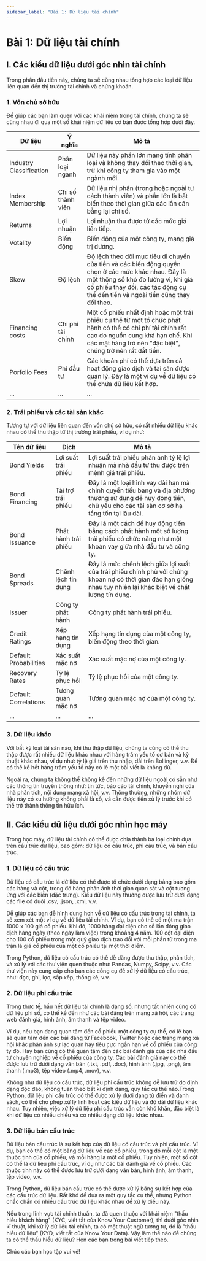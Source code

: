 ```yaml
---
sidebar_label: "Bài 1: Dữ liệu tài chính"
---
```


# Bài 1: Dữ liệu tài chính

## I. Các kiểu dữ liệu dưới góc nhìn tài chính

Trong phần đầu tiên này, chúng ta sẽ cùng nhau tổng hợp các loại dữ liệu liên quan đến thị trường tài chính và chứng khoán.

### 1. Vốn chủ sở hữu

Để giúp các bạn làm quen với các khái niệm trong tài chính, chúng ta sẽ cùng nhau đi qua một số khái niệm dữ liệu cơ bản được tổng hợp dưới đây.

| Dữ liệu                 | Ý nghĩa           | Mô tả                                                                                                                                                                                                                        |
| ----------------------- | ----------------- | ---------------------------------------------------------------------------------------------------------------------------------------------------------------------------------------------------------------------------- |
| Industry Classification | Phân loại ngành   | Dữ liệu này phần lớn mang tính phân loại và không thay đổi theo thời gian, trừ khi công ty tham gia vào một ngành mới.                                                                                                       |
| Index Membership        | Chỉ số thành viên | Dữ liệu nhị phân (trong hoặc ngoài tư cách thành viên) và phần lớn là bất biến theo thời gian giữa các lần cân bằng lại chỉ số.                                                                                              |
| Returns                 | Lợi nhuận         | Lợi nhuận thu được từ các mức giá liên tiếp.                                                                                                                                                                                 |
| Votality                | Biến động         | Biến động của một công ty, mang giá trị dương.                                                                                                                                                                               |
| Skew                    | Độ lệch           | Độ lệch theo dõi mục tiêu di chuyển của tiền và các biến động quyền chọn ở các mức khác nhau. Đây là một thông số khó đo lường vì, khi giá cổ phiếu thay đổi, các tác động cụ thể đến tiền và ngoài tiền cũng thay đổi theo. |
| Financing costs         | Chi phí tài chính | Một cổ phiếu nhất định hoặc một trái phiếu cụ thể từ một tổ chức phát hành có thể có chi phí tài chính rất cao do nguồn cung khá hạn chế. Khi các mặt hàng trở nên "đặc biệt", chúng trở nên rất đắt tiền.                   |
| Porfolio Fees           | Phí đầu tư        | Các khoản phí có thể dựa trên cả hoạt động giao dịch và tài sản được quản lý. Đây là một ví dụ về dữ liệu có thể chứa dữ liệu kết hợp.                                                                                       |
| ...                     | ...               | ...                                                                                                                                                                                                                          |

### 2. Trái phiếu và các tài sản khác

Tương tự với dữ liệu liên quan đến vốn chủ sở hữu, có rất nhiều dữ liệu khác nhau có thể thu thập từ thị trường trái phiếu, ví dụ như:

| Tên dữ liệu           | Dịch                 | Mô tả                                                                                                                                                           |
| --------------------- | -------------------- | --------------------------------------------------------------------------------------------------------------------------------------------------------------- |
| Bond Yields           | Lợi suất trái phiếu  | Lợi suất trái phiếu phản ánh tỷ lệ lợi nhuận mà nhà đầu tư thu được trên mệnh giá trái phiếu.                                                                   |
| Bond Financing        | Tài trợ trái phiếu   | Đây là một loại hình vay dài hạn mà chính quyền tiểu bang và địa phương thường sử dụng để huy động tiền, chủ yếu cho các tài sản cơ sở hạ tầng tồn tại lâu dài. |
| Bond Issuance         | Phát hành trái phiếu | Đây là một cách để huy động tiền bằng cách phát hành một số lượng trái phiếu có chức năng như một khoản vay giữa nhà đầu tư và công ty.                         |
| Bond Spreads          | Chênh lệch tín dụng  | Đây là mức chênh lệch giữa lợi suất của trái phiếu chính phủ với chứng khoán nợ có thời gian đáo hạn giống nhau tuy nhiên lại khác biệt về chất lượng tín dụng. |
| Issuer                | Công ty phát hành    | Công ty phát hành trái phiếu.                                                                                                                                   |
| Credit Ratings        | Xếp hạng tín dụng    | Xếp hạng tín dụng của một công ty, biến động theo thời gian.                                                                                                    |
| Default Probabilities | Xác suất mặc nợ      | Xác suất mặc nợ của một công ty.                                                                                                                                |
| Recovery Rates        | Tỷ lệ phục hồi       | Tỷ lệ phục hồi của một công ty.                                                                                                                                 |
| Default Correlations  | Tương quan mặc nợ    | Tương quan mặc nợ của một công ty.                                                                                                                              |
| ...                   | ...                  | ...                                                                                                                                                             |

### 3. Dữ liệu khác

Với bất kỳ loại tài sản nào, khi thu thập dữ liệu, chúng ta cũng có thể thu thập được rất nhiều dữ liệu khác nhau với hàng trăm yếu tố cơ bản và kỹ thuật khác nhau, ví dụ như: tỷ lệ giá trên thu nhập, dải trên Bollinger, v.v. Để có thể kể hết hàng trăm yếu tố này có lẻ một bài viết là không đủ.

Ngoài ra, chúng ta không thể không kể đến những dữ liệu ngoài có sẵn như các thông tin truyền thông như: tin tức, báo cáo tài chính, khuyến nghị của nhà phân tích, nội dung mạng xã hội, v.v. Thông thường, những nhóm dữ liệu này có xu hướng không phải là số, và cần được tiền xử lý trước khi có thể trở thành thông tin hữu ích.

## II. Các kiểu dữ liệu dưới góc nhìn học máy

Trong học máy, dữ liệu tài chính có thể được chia thành ba loại chính dựa trên cấu trúc dự liệu, bao gồm: dữ liệu có cấu trúc, phi câu trúc, và bán cấu trúc.

### 1. Dữ liệu có cấu trúc

Dữ liệu có cấu trúc là dữ liệu có thể được tổ chức dưới dạng bảng bao gồm các hàng và cột, trong đó hàng phản ánh thời gian quan sát và cột tương ứng với các biến (đặc trưng). Kiểu dữ liệu này thường được lưu trữ dưới dạng các file có đuôi .csv, .json, .xml, v.v.

Dễ giúp các bạn dễ hình dung hơn về dữ liệu có cấu trúc trong tài chính, ta sẽ xem xét một ví dụ về dữ liệu tài chính. Ví dụ, bạn có thể có một ma trận 1000 x 100 giá cổ phiếu. Khi đó, 1000 hàng đại diện cho số lần đóng giao dịch hàng ngày (theo ngày làm việc) trong khoảng 4 năm. 100 cột đại diện cho 100 cổ phiếu trong một quỹ giao dịch trao đổi với mỗi phần tử trong ma trận là giá cổ phiếu của một cổ phiếu tại một thời điểm.

Trong Python, dữ liệu có cấu trúc có thể dễ dàng được thu thập, phân tích, và xử lý với các thư viện quen thuộc như: Pandas, Numpy, Scipy, v.v. Các thư viện này cung cấp cho bạn các công cụ để xử lý dữ liệu có cấu trúc, như: đọc, ghi, lọc, sắp xếp, thống kê, v.v.

### 2. Dữ liệu phi cấu trúc

Trong thực tế, hầu hết dữ liệu tài chính là dạng số, nhưng tất nhiên cũng có dữ liệu phi số, có thể kể đến như các bài đăng trên mạng xã hội, các trang web đánh giá, hình ảnh, âm thanh và tệp video.

Ví dụ, nếu bạn đang quan tâm đến cổ phiếu một công ty cụ thể, có lẽ bạn sẽ quan tâm đến các bài đăng từ Facebook, Twitter hoặc các trang mạng xã hội khác phản ánh sự lạc quan hay tiêu cực ngắn hạn về cổ phiếu của công ty đó. Hay bạn cũng có thể quan tâm đến các bài đánh giá của các nhà đầu tư chuyên nghiệp về cổ phiếu của công ty. Các bài đánh giá này có thể được lưu trữ dưới dạng văn bản (.txt, .pdf, .doc), hình ảnh (.jpg, .png), âm thanh (.mp3), tệp video (.mp4, .mov), v.v.

Không như dữ liệu có cấu trúc, dữ liệu phi cấu trúc không dễ lưu trữ do định dạng độc đáo, không tuân theo bất kì định dạng, quy tắc cụ thể nào.Trong Python, dữ liệu phi cấu trúc có thể được xử lý dưới dạng từ điển và danh sách, có thể cho phép xử lý linh hoạt các kiểu dữ liệu và độ dài dữ liệu khác nhau. Tuy nhiên, việc xử lý dữ liệu phi cấu trúc vẫn còn khó khăn, đặc biệt là khi dữ liệu có nhiều chiều và có nhiều dạng dữ liệu khác nhau.

### 3. Dữ liệu bán cấu trúc

Dữ liệu bán cấu trúc là sự kết hợp của dữ liệu có cấu trúc và phi cấu trúc. Ví dụ, bạn có thể có một bảng dữ liệu về các cổ phiếu, trong đó mỗi cột là một thuộc tính của cổ phiếu, và mỗi hàng là một cổ phiếu. Tuy nhiên, một số cột có thể là dữ liệu phi cấu trúc, ví dụ như các bài đánh giá về cổ phiếu. Các thuộc tính này có thể được lưu trữ dưới dạng văn bản, hình ảnh, âm thanh, tệp video, v.v.

Trong Python, dữ liệu bán cấu trúc có thể được xử lý bằng sự kết hợp của các cấu trúc dữ liệu. Rất khó để đưa ra một quy tắc cụ thể, nhưng Python chắc chắn có nhiều cấu trúc dữ liệu khác nhau để xử lý điều này.

Nếu trong lĩnh vực tài chính thuần, ta đã quen thuộc với khái niệm "thấu hiểu khách hàng" (KYC, viết tắt của Know Your Customer), thì dưới góc nhìn kĩ thuật, khi xử lý dữ liệu tài chính, ta có một thuật ngữ tương tự, đó là "thấu hiểu dữ liệu" (KYD, viết tắt của Know Your Data). Vậy làm thế nào để chúng ta có thể thấu hiểu dữ liệu? Hẹn các bạn trong bài viết tiếp theo.

Chúc các bạn học tập vui vẻ!
